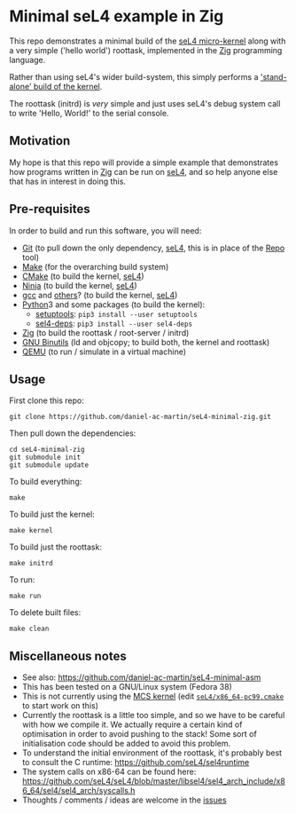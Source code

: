 Minimal seL4 example in Zig
===========================

This repo demonstrates a minimal build of the [seL4 micro-kernel] along
with a very simple ('hello world') roottask, implemented in the [Zig]
programming language.

Rather than using seL4's wider build-system, this simply performs a
['stand-alone' build of the kernel].

The roottask (initrd) is _very_ simple and just uses seL4's debug
system call to write 'Hello, World!' to the serial console.


Motivation
----------

My hope is that this repo will provide a simple example that
demonstrates how programs written in [Zig] can be run on [seL4], and so
help anyone else that has in interest in doing this.


Pre-requisites
--------------

In order to build and run this software, you will need:
- [Git]  (to pull down the only dependency, [seL4], this is in place of
  the [Repo] tool)
- [Make]  (for the overarching build system)
- [CMake]  (to build the kernel, [seL4])
- [Ninja]  (to build the kernel, [seL4])
- [gcc] and [others]?  (to build the kernel, [seL4])
- [Python]3 and some packages (to build the kernel):
  - [setuptools]: `pip3 install --user setuptools`
  - [sel4-deps]: `pip3 install --user sel4-deps`
- [Zig]  (to build the roottask / root-server / initrd)
- [GNU Binutils]  (ld and objcopy; to build both, the kernel and
  roottask)
- [QEMU]  (to run / simulate in a virtual machine)


Usage
-----

First clone this repo:
```shell
git clone https://github.com/daniel-ac-martin/seL4-minimal-zig.git
```

Then pull down the dependencies:
```shell
cd seL4-minimal-zig
git submodule init
git submodule update
```

To build everything:
```shell
make
```

To build just the kernel:
```shell
make kernel
```

To build just the roottask:
```shell
make initrd
```

To run:
```shell
make run
```

To delete built files:
```shell
make clean
```


Miscellaneous notes
-------------------

- See also: https://github.com/daniel-ac-martin/seL4-minimal-asm
- This has been tested on a GNU/Linux system (Fedora 38)
- This is not currently using the [MCS kernel]  (edit [`seL4/x86_64-pc99.cmake`](seL4/x86_64-pc99.cmake) to start work on this)
- Currently the roottask is a little too simple, and so we have to be careful with how we compile it. We actually require a certain kind of optimisation in order to avoid pushing to the stack! Some sort of initialisation code should be added to avoid this problem.
- To understand the initial environment of the roottask, it's probably best to consult the C runtime: https://github.com/seL4/sel4runtime
- The system calls on x86-64 can be found here: https://github.com/seL4/seL4/blob/master/libsel4/sel4_arch_include/x86_64/sel4/sel4_arch/syscalls.h
- Thoughts / comments / ideas are welcome in the [issues]


[seL4 micro-kernel]: https://sel4.systems/
[Zig]: https://ziglang.org/
['stand-alone' build of the kernel]: https://docs.sel4.systems/projects/buildsystem/standalone.html
[Git]: https://git-scm.com/
[seL4]: https://sel4.systems/
[Repo]: https://source.android.com/docs/setup/download#repo
[Make]: https://www.gnu.org/software/make/
[CMake]: https://cmake.org/
[Ninja]: https://ninja-build.org/
[gcc]: https://gcc.gnu.org/
[others]: https://docs.sel4.systems/projects/buildsystem/host-dependencies.html#base-build-dependencies
[Python]: https://www.python.org/
[setuptools]: https://pypi.org/project/setuptools/
[sel4-deps]: https://pypi.org/project/sel4-deps/
[GNU Binutils]: https://www.gnu.org/software/binutils/
[QEMU]: https://www.qemu.org/
[MCS kernel]: https://docs.sel4.systems/Tutorials/mcs.html
[issues]: https://github.com/daniel-ac-martin/seL4-minimal-zig/issues

